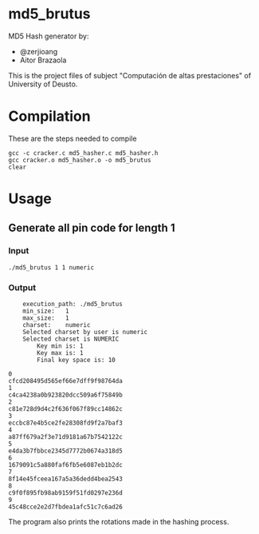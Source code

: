 # md5_brutus
MD5 Hash generator by:
- @zerjioang
- Aitor Brazaola


This is the project files of subject "Computación de altas prestaciones" of University of Deusto.

# Compilation
These are the steps needed to compile
```
gcc -c cracker.c md5_hasher.c md5_hasher.h
gcc cracker.o md5_hasher.o -o md5_brutus
clear
```
# Usage

## Generate all pin code for length 1

### Input
```
./md5_brutus 1 1 numeric
```
### Output
```
	execution_path:	./md5_brutus
	min_size:	1
	max_size:	1
	charset:	numeric
	Selected charset by user is numeric
	Selected charset is NUMERIC
		Key min is: 1
		Key max is: 1
		Final key space is:	10
    
0
cfcd208495d565ef66e7dff9f98764da
1
c4ca4238a0b923820dcc509a6f75849b
2
c81e728d9d4c2f636f067f89cc14862c
3
eccbc87e4b5ce2fe28308fd9f2a7baf3
4
a87ff679a2f3e71d9181a67b7542122c
5
e4da3b7fbbce2345d7772b0674a318d5
6
1679091c5a880faf6fb5e6087eb1b2dc
7
8f14e45fceea167a5a36dedd4bea2543
8
c9f0f895fb98ab9159f51fd0297e236d
9
45c48cce2e2d7fbdea1afc51c7c6ad26
```

The program also prints the rotations made in the hashing process.
